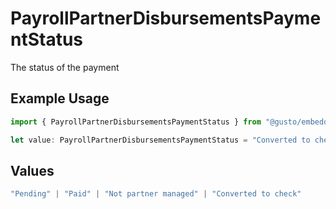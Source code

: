 # PayrollPartnerDisbursementsPaymentStatus

The status of the payment

## Example Usage

```typescript
import { PayrollPartnerDisbursementsPaymentStatus } from "@gusto/embedded-api/models/components/payrollpartnerdisbursements.js";

let value: PayrollPartnerDisbursementsPaymentStatus = "Converted to check";
```

## Values

```typescript
"Pending" | "Paid" | "Not partner managed" | "Converted to check"
```